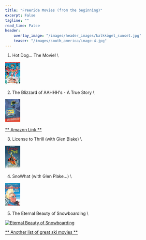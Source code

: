 ```yaml
---
title: "Freeride Movies (from the beginning)"
excerpt: False
tagline: ""
read_time: False
header: 
    overlay_image: "/images/header_images/kalkkögel_sunset.jpg"
    teaser: "/images/south_america/image-4.jpg"
---
```


1. Hot Dog... The Movie! \
<p><a href="https://vimeo.com/20804776"><img src="/images/freeride-movies/hot-dog.jpg" width="50px" height="75px" alt="Hot Dog"></a></p>

2. The Blizzard of AAHHH's - A True Story \
<p><a href="https://www.youtube.com/watch?v=aTsAsYmPgDk"><img src="/images/freeride-movies/blizzard.jpg" alt="Blizzard of AAHHHs" width="50px" height="75px"></a></p>
<a href="https://www.amazon.com/Blizzard-Aahhhs-Greg-Stump/dp/B00JU5LVPY"> ** Amazon Link **</a>

3. License to Thrill (with Glen Blake) \
<p><a href="https://www.kayakhelp.com/best-80s-90s-ski-movies/"><img src="/images/freeride-movies/license-to-thrill.jpg" alt="License to Thrill" width="50px" height="75px"></a></p>

4. SnoWhat (with Glen Plake...) \
<p><a href="https://www.youtube.com/watch?v=09tpmEskqlI"><img src="/images/freeride-movies/snoWhat.jpg" alt="SnoWhat" width="50px" height="75px"></a></p>

5. The Eternal Beauty of Snowboarding \
<p><a href="https://www.youtube.com/watch?v=FKeUVMMl0fc"><img src="/images/freeride-movies/eternal-beauty.jpg" alt="Eternal Beauty of Snowboarding" width="50px" height="75px" ></a></p>


<a href="https://www.kayakhelp.com/best-80s-90s-ski-movies/"> ** Another list of great ski movies **</a>

<!--
Comments

<iframe src="https://player.vimeo.com/video/351877866" width="640" height="360" frameborder="0" allow="autoplay; fullscreen; picture-in-picture" allowfullscreen></iframe>
<p><a href="https://vimeo.com/351877866">HIGHER GROUND - Behind the Scenes</a> from <a href="https://vimeo.com/emotimo">eMotimo</a>.</p>



<iframe width="420" height="315" src="https://youtu.be/pHKt4kh5Yzo" frameborder="0" allowfullscreen></iframe>
PDF link [get the PDF](/assets/mydoc.pdf)
-->